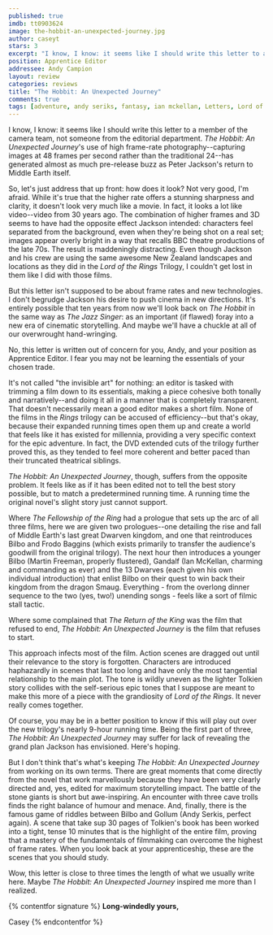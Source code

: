 ```yaml
---
published: true
imdb: tt0903624
image: the-hobbit-an-unexpected-journey.jpg
author: caseyt 
stars: 3
excerpt: "I know, I know: it seems like I should write this letter to a member of the camera team, not someone from the editorial department. <em>The Hobbit: An Unexpected Journey</em>&rsquo;s use of high frame-rate photography&mdash;capturing images at 48 frames per second rather than the traditional 24&mdash;has generated almost as much pre-release buzz as Peter Jackson&rsquo;s return to Middle Earth itself."
position: Apprentice Editor 
addressee: Andy Campion
layout: review
categories: reviews
title: "The Hobbit: An Unexpected Journey"
comments: true
tags: [adventure, andy seriks, fantasy, ian mckellan, Letters, Lord of the Rings, peter jackson, the hobit]
---
```

I know, I know: it seems like I should write this letter to a member of the camera team, not someone from the editorial department. _The Hobbit: An Unexpected Journey_'s use of high frame-rate photography--capturing images at 48 frames per second rather than the traditional 24--has generated almost as much pre-release buzz as Peter Jackson's return to Middle Earth itself.

So, let's just address that up front: how does it look? Not very good, I'm afraid. While it's true that the higher rate offers a stunning sharpness and clarity, it doesn't look very much like a movie. In fact, it looks a lot like video--video from 30 years ago. The combination of higher frames and 3D seems to have had the opposite effect Jackson intended: characters feel separated from the background, even when they're being shot on a real set; images appear overly bright in a way that recalls BBC theatre productions of the late 70s. The result is maddeningly distracting. Even though Jackson and his crew are using the same awesome New Zealand landscapes and locations as they did in the _Lord of the Rings_ Trilogy, I couldn't get lost in them like I did with those films.

But this letter isn't supposed to be about frame rates and new technologies. I don't begrudge Jackson his desire to push cinema in new directions. It's entirely possible that ten years from now we'll look back on _The Hobbit_ in the same way as _The Jazz Singer_: as an important (if flawed) foray into a new era of cinematic storytelling. And maybe we'll have a chuckle at all of our overwrought hand-wringing.

No, this letter is written out of concern for you, Andy, and your position as Apprentice Editor. I fear you may not be learning the essentials of your chosen trade.

It's not called "the invisible art" for nothing: an editor is tasked with trimming a film down to its essentials, making a piece cohesive both tonally and narratively--and doing it all in a manner that is completely transparent. That doesn't necessarily mean a good editor makes a short film. None of the films in the _Rings_ trilogy can be accused of efficiency--but that's okay, because their expanded running times open them up and create a world that feels like it has existed for millennia, providing a very specific context for the epic adventure. In fact, the DVD extended cuts of the trilogy further proved this, as they tended to feel more coherent and better paced than their truncated theatrical siblings.

_The Hobbit: An Unexpected Journey_, though, suffers from the opposite problem. It feels like as if it has been edited not to tell the best story possible, but to match a predetermined running time.  A running time the original novel's slight story just cannot support.

Where _The Fellowship of the Ring_ had a prologue that sets up the arc of all three films, here we are given two prologues--one detailing the rise and fall of Middle Earth's last great Dwarven kingdom, and one that reintroduces Bilbo and Frodo Baggins (which exists primarily to transfer the audience's goodwill from the original trilogy). The next hour then introduces a younger Bilbo (Martin Freeman, properly flustered), Gandalf (Ian McKellan, charming and commanding as ever) and the 13 Dwarves (each given his own individual introduction) that enlist Bilbo on their quest to win back their kingdom from the dragon Smaug. Everything - from the overlong dinner sequence to the two (yes, two!) unending songs - feels like a sort of filmic stall tactic.

Where some complained that _The Return of the King_ was the film that refused to end, _The Hobbit: An Unexpected Journey_ is the film that refuses to start.

This approach infects most of the film. Action scenes are dragged out until their relevance to the story is forgotten. Characters are introduced haphazardly in scenes that last too long and have only the most tangential relationship to the main plot. The tone is wildly uneven as the lighter Tolkien story collides with the self-serious epic tones that I suppose are meant to make this more of a piece with the grandiosity of _Lord of the Rings_. It never really comes together.

Of course, you may be in a better position to know if this will play out over the new trilogy's nearly 9-hour running time. Being the first part of three, _The Hobbit: An Unexpected Journey_ may suffer for lack of revealing the grand plan Jackson has envisioned. Here's hoping.

But I don't think that's what's keeping _The Hobbit: An Unexpected Journey_ from working on its own terms. There are great moments that come directly from the novel that work marvellously because they have been very clearly directed and, yes, edited for maximum storytelling impact. The battle of the stone giants is short but awe-inspiring. An encounter with three cave trolls finds the right balance of humour and menace. And, finally, there is the famous game of riddles between Bilbo and Gollum (Andy Serkis, perfect again). A scene that take sup 30 pages of Tolkien's book has been worked into a tight, tense 10 minutes that is the highlight of the entire film, proving that a mastery of the fundamentals of filmmaking can overcome the highest of frame rates. When you look back at your apprenticeship, these are the scenes that you should study.

Wow, this letter is close to three times the length of what we usually write here. Maybe _The Hobbit: An Unexpected Journey_ inspired me more than I realized.

{% contentfor signature %}
**Long-windedly yours,**

Casey
{% endcontentfor %}